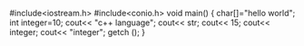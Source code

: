 #include<iostream.h>
#include<conio.h>
void main()
{
char[]="hello world";
int integer=10;
cout<< "c++ language";
cout<< str;
cout<< 15;
cout<< integer;
cout<< "integer";
getch ();
}
